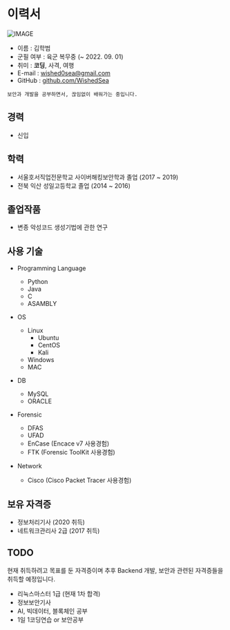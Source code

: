 # 이력서

![IMAGE]()

- 이름 : 김학범
- 군필 여부 : 육군 복무중 (~ 2022. 09. 01)
- 취미 : **코딩**, 사격, 여행
- E-mail : wished0sea@gmail.com
- GitHub : [github.com/WishedSea](https://www.github.com/WishedSea)
```
보안과 개발을 공부하면서, 끊임없이 배워가는 중입니다.
```

## 경력
- 신입

## 학력
- 서울호서직업전문학교 사이버해킹보안학과 졸업 (2017 ~ 2019)
- 전북 익산 성일고등학교 졸업 (2014 ~ 2016)

## 졸업작품
- 변종 악성코드 생성기법에 관한 연구

## 사용 기술
- Programming Language
  - Python
  - Java
  - C
  - ASAMBLY

- OS
  - Linux
    - Ubuntu
    - CentOS
    - Kali
  - Windows
  - MAC

- DB
  - MySQL
  - ORACLE

- Forensic
  - DFAS
  - UFAD
  - EnCase (Encace v7 사용경험)
  - FTK (Forensic ToolKit 사용경험)

- Network
  - Cisco (Cisco Packet Tracer 사용경험)

## 보유 자격증
- 정보처리기사 (2020 취득)
- 네트워크관리사 2급 (2017 취득)

## TODO
현재 취득하려고 목표를 둔 자격증이며 추후 Backend 개발, 보안과 관련된 자격증들을 취득할 예정입니다.
- 리눅스마스터 1급 (현재 1차 합격)
- 정보보안기사
- AI, 빅데이터, 블록체인 공부
- 1일 1코딩연습 or 보안공부
